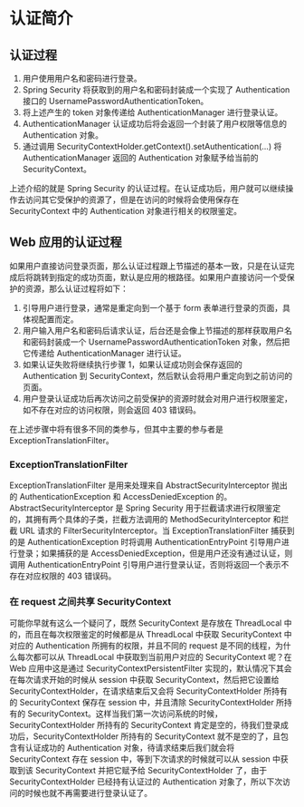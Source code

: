 # 认证简介

## 认证过程

1. 用户使用用户名和密码进行登录。
2. Spring Security 将获取到的用户名和密码封装成一个实现了 Authentication 接口的 UsernamePasswordAuthenticationToken。
3. 将上述产生的 token 对象传递给 AuthenticationManager 进行登录认证。
4. AuthenticationManager 认证成功后将会返回一个封装了用户权限等信息的 Authentication 对象。
5. 通过调用 SecurityContextHolder.getContext().setAuthentication(...) 将 AuthenticationManager 返回的 Authentication 对象赋予给当前的 SecurityContext。
 
上述介绍的就是 Spring Security 的认证过程。在认证成功后，用户就可以继续操作去访问其它受保护的资源了，但是在访问的时候将会使用保存在 SecurityContext 中的 Authentication 对象进行相关的权限鉴定。
 
## Web 应用的认证过程

如果用户直接访问登录页面，那么认证过程跟上节描述的基本一致，只是在认证完成后将跳转到指定的成功页面，默认是应用的根路径。如果用户直接访问一个受保护的资源，那么认证过程将如下：

1. 引导用户进行登录，通常是重定向到一个基于 form 表单进行登录的页面，具体视配置而定。
2. 用户输入用户名和密码后请求认证，后台还是会像上节描述的那样获取用户名和密码封装成一个 UsernamePasswordAuthenticationToken 对象，然后把它传递给 AuthenticationManager 进行认证。
3. 如果认证失败将继续执行步骤 1，如果认证成功则会保存返回的 Authentication 到 SecurityContext，然后默认会将用户重定向到之前访问的页面。
4. 用户登录认证成功后再次访问之前受保护的资源时就会对用户进行权限鉴定，如不存在对应的访问权限，则会返回 403 错误码。
 
在上述步骤中将有很多不同的类参与，但其中主要的参与者是 ExceptionTranslationFilter。
 
### ExceptionTranslationFilter

ExceptionTranslationFilter 是用来处理来自 AbstractSecurityInterceptor 抛出的 AuthenticationException 和 AccessDeniedException 的。AbstractSecurityInterceptor 是 Spring Security 用于拦截请求进行权限鉴定的，其拥有两个具体的子类，拦截方法调用的 MethodSecurityInterceptor 和拦截 URL 请求的 FilterSecurityInterceptor。当 ExceptionTranslationFilter 捕获到的是 AuthenticationException 时将调用 AuthenticationEntryPoint 引导用户进行登录；如果捕获的是 AccessDeniedException，但是用户还没有通过认证，则调用 AuthenticationEntryPoint 引导用户进行登录认证，否则将返回一个表示不存在对应权限的 403 错误码。
 
### 在 request 之间共享 SecurityContext

可能你早就有这么一个疑问了，既然 SecurityContext 是存放在 ThreadLocal 中的，而且在每次权限鉴定的时候都是从 ThreadLocal 中获取 SecurityContext 中对应的 Authentication 所拥有的权限，并且不同的 request 是不同的线程，为什么每次都可以从 ThreadLocal 中获取到当前用户对应的 SecurityContext 呢？在 Web 应用中这是通过 SecurityContextPersistentFilter 实现的，默认情况下其会在每次请求开始的时候从 session 中获取 SecurityContext，然后把它设置给 SecurityContextHolder，在请求结束后又会将 SecurityContextHolder 所持有的 SecurityContext 保存在 session 中，并且清除 SecurityContextHolder 所持有的 SecurityContext。这样当我们第一次访问系统的时候，SecurityContextHolder 所持有的 SecurityContext 肯定是空的，待我们登录成功后，SecurityContextHolder 所持有的 SecurityContext 就不是空的了，且包含有认证成功的 Authentication 对象，待请求结束后我们就会将 SecurityContext 存在 session 中，等到下次请求的时候就可以从 session 中获取到该 SecurityContext 并把它赋予给 SecurityContextHolder 了，由于 SecurityContextHolder 已经持有认证过的 Authentication 对象了，所以下次访问的时候也就不再需要进行登录认证了。